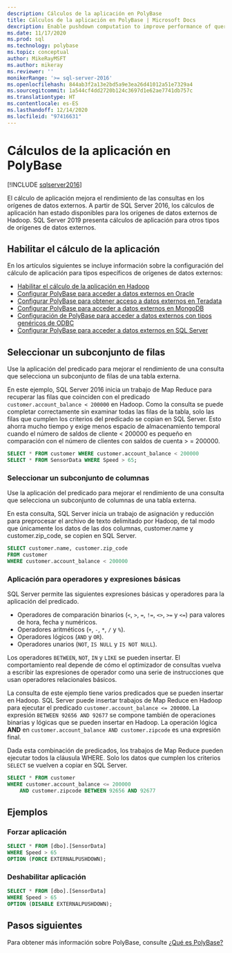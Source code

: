 ```yaml
---
description: Cálculos de la aplicación en PolyBase
title: Cálculos de la aplicación en PolyBase | Microsoft Docs
dexcription: Enable pushdown computation to improve performance of queries on your Hadoop cluster. You can select a subset of rows/columns in an external table for pushdown.
ms.date: 11/17/2020
ms.prod: sql
ms.technology: polybase
ms.topic: conceptual
author: MikeRayMSFT
ms.author: mikeray
ms.reviewer: ''
monikerRange: '>= sql-server-2016'
ms.openlocfilehash: 844ab3f2a13e2bd5a9e3ea26d41012a51e7329a4
ms.sourcegitcommit: 1a544cf4dd2720b124c3697d1e62ae7741db757c
ms.translationtype: HT
ms.contentlocale: es-ES
ms.lasthandoff: 12/14/2020
ms.locfileid: "97416631"
---
```

# <a name="pushdown-computations-in-polybase"></a>Cálculos de la aplicación en PolyBase

[!INCLUDE [sqlserver2016](../../includes/applies-to-version/sqlserver2016.md)]

El cálculo de aplicación mejora el rendimiento de las consultas en los orígenes de datos externos. A partir de SQL Server 2016, los cálculos de aplicación han estado disponibles para los orígenes de datos externos de Hadoop. SQL Server 2019 presenta cálculos de aplicación para otros tipos de orígenes de datos externos.

## <a name="enable-pushdown-computation"></a> Habilitar el cálculo de la aplicación

En los artículos siguientes se incluye información sobre la configuración del cálculo de aplicación para tipos específicos de orígenes de datos externos:

- [Habilitar el cálculo de la aplicación en Hadoop](polybase-configure-hadoop.md#pushdown)
- [Configurar PolyBase para acceder a datos externos en Oracle](polybase-configure-oracle.md)
- [Configurar PolyBase para obtener acceso a datos externos en Teradata](polybase-configure-teradata.md)
- [Configurar PolyBase para acceder a datos externos en MongoDB](polybase-configure-mongodb.md)
- [Configuración de PolyBase para acceder a datos externos con tipos genéricos de ODBC](polybase-configure-odbc-generic.md)
- [Configurar PolyBase para acceder a datos externos en SQL Server](polybase-configure-sql-server.md)

## <a name="select-a-subset-of-rows"></a>Seleccionar un subconjunto de filas

Use la aplicación del predicado para mejorar el rendimiento de una consulta que selecciona un subconjunto de filas de una tabla externa.

En este ejemplo, SQL Server 2016 inicia un trabajo de Map Reduce para recuperar las filas que coinciden con el predicado `customer.account_balance < 200000` en Hadoop. Como la consulta se puede completar correctamente sin examinar todas las filas de la tabla, solo las filas que cumplen los criterios del predicado se copian en SQL Server. Esto ahorra mucho tiempo y exige menos espacio de almacenamiento temporal cuando el número de saldos de cliente < 200000 es pequeño en comparación con el número de clientes con saldos de cuenta > = 200000.

```sql
SELECT * FROM customer WHERE customer.account_balance < 200000
SELECT * FROM SensorData WHERE Speed > 65;  
```

### <a name="select-a-subset-of-columns"></a>Seleccionar un subconjunto de columnas

Use la aplicación del predicado para mejorar el rendimiento de una consulta que selecciona un subconjunto de columnas de una tabla externa.

En esta consulta, SQL Server inicia un trabajo de asignación y reducción para preprocesar el archivo de texto delimitado por Hadoop, de tal modo que únicamente los datos de las dos columnas, customer.name y customer.zip_code, se copien en SQL Server.

```sql
SELECT customer.name, customer.zip_code
FROM customer
WHERE customer.account_balance < 200000
```

### <a name="pushdown-for-basic-expressions-and-operators"></a>Aplicación para operadores y expresiones básicas

SQL Server permite las siguientes expresiones básicas y operadores para la aplicación del predicado.

- Operadores de comparación binarios (`<`, `>`, `=`, `!=`, `<>`, `>=` y `<=`) para valores de hora, fecha y numéricos.
- Operadores aritméticos (`+`, `-`, `*`, `/` y `%`).
- Operadores lógicos (`AND` y `OR`).
- Operadores unarios (`NOT`, `IS NULL` y `IS NOT NULL`).

Los operadores `BETWEEN`, `NOT`, `IN` y `LIKE` se pueden insertar. El comportamiento real depende de cómo el optimizador de consultas vuelva a escribir las expresiones de operador como una serie de instrucciones que usan operadores relacionales básicos.

La consulta de este ejemplo tiene varios predicados que se pueden insertar en Hadoop. SQL Server puede insertar trabajos de Map Reduce en Hadoop para ejecutar el predicado `customer.account_balance <= 200000`. La expresión `BETWEEN 92656 AND 92677` se compone también de operaciones binarias y lógicas que se pueden insertar en Hadoop. La operación lógica **AND** en `customer.account_balance AND customer.zipcode` es una expresión final.

Dada esta combinación de predicados, los trabajos de Map Reduce pueden ejecutar todos la cláusula WHERE. Solo los datos que cumplen los criterios `SELECT` se vuelven a copiar en SQL Server.

```sql
SELECT * FROM customer 
WHERE customer.account_balance <= 200000 
    AND customer.zipcode BETWEEN 92656 AND 92677
```

## <a name="examples"></a>Ejemplos

### <a name="force-pushdown"></a>Forzar aplicación

```sql
SELECT * FROM [dbo].[SensorData]
WHERE Speed > 65
OPTION (FORCE EXTERNALPUSHDOWN);
```

### <a name="disable-pushdown"></a>Deshabilitar aplicación

```sql
SELECT * FROM [dbo].[SensorData]
WHERE Speed > 65
OPTION (DISABLE EXTERNALPUSHDOWN);
```

## <a name="next-steps"></a>Pasos siguientes

Para obtener más información sobre PolyBase, consulte [¿Qué es PolyBase?](polybase-guide.md)
